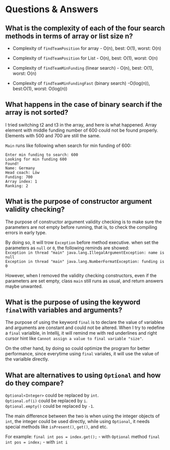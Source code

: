 # Questions & Answers

## What is the complexity of each of the four search methods in terms of array or list size n?
- Complexity of `findTeamPosition` for array -  O(n), best: O(1), worst: O(n)
  
- Complexity of `findTeamPosition` for List -  O(n), best: O(1), worst: O(n)

- Complexity of `findTeamMinFunding` (linear search) - O(n), best: O(1), worst: O(n)

- Complexity of `findTeamMinFundingFast` (binary search) -O(log(n)), best:O(1), worst: O(log(n))

## What happens in the case of binary search if the array is not sorted?
  I tried switching t2 and t3 in the array, and here is what happened. Array element with middle funding number of 600 could not be found properly. Elements with 500 and 700 are still the same. <br /> 
  
  `Main` runs like following when search for min funding of 600: <br />
  
`Enter min funding to search: 600` <br />
`Looking for min funding 600` <br />
`Found!` <br />
`Name: Germany` <br />
`Head coach: Löw` <br />
`Funding: 700` <br />
`Array index: 1` <br />
`Ranking: 2` <br />

## What is the purpose of constructor argument validity checking?
The purpose of constructor argument validity checking is to make sure the parameters are not empty before running, that is, to check the compiling errors in early type. <br />

By doing so, it will trow `Exception` before method executive. when set the parameters as `null` or `0`, the following reminds are showed: <br />
`Exception in thread "main" java.lang.IllegalArgumentException: name is null` <br />
`Exception in thread "main" java.lang.NumberFormatException: funding is 0` <br />

However, when I removed the validity checking constructors, even if the parameters are set empty,  class `main` still runs as usual, and return answers maybe unwanted.

## What is the purpose of using the keyword `final`with variables and arguments?
The purpose of using the keyword `final` is to declare the value of variables and arguments are constant and could not be altered. When I try to redefine a `final` varialble, in Intellij, it will remind me with red underlines and right cursor hint like `Cannot assign a value to final variable "size"`. <br />

On the other hand, by doing so could optimize the program for better performance, since everytime using `final` variales, it will use the value of the varialble directly.

## What are alternatives to using `Optional` and how do they compare?
`Optional<Integer>` could be replaced by `int`. <br />
`Optional.of(i)` could be replaced by `i`.<br />
`Optional.empty()` could be replaced by `-1`. <br />

The main difference between the two is when using the integer objects of `int`, the integer could be used directly, while using `Optional`, it needs special methods like `isPresent()`, `get()`, and etc.

For example:
`final int pos = index.get();` - with `Optional` method
`final int pos = index;` - with `int i`

